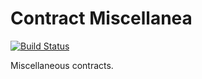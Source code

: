 # Contract Miscellanea

[![Build Status](https://github.com/camoy/contract-etc/workflows/build/badge.svg)](https://github.com/camoy/contract-etc/actions?query=workflow%3Abuild)
<!-- [![Scribble](https://img.shields.io/badge/Docs-Scribble-blue.svg)](https://docs.racket-lang.org/redex-etc/) -->

Miscellaneous contracts.
